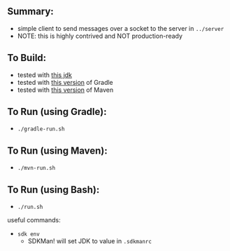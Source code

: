 
Summary:
---------

* simple client to send messages over a socket to the server in `../server`
* NOTE: this is highly contrived and NOT production-ready

To Build:
---------

* tested with [this jdk](../../JDK.version.md) 
* tested with [this version](../../Gradle.version.md) of Gradle 
* tested with [this version](../../Maven.version.md) of Maven 

To Run (using Gradle):
---------------------

* `./gradle-run.sh`

To Run (using Maven):
---------------------

* `./mvn-run.sh`

To Run (using Bash):
----------------------

* `./run.sh`

useful commands:

* `sdk env`
    - SDKMan! will set JDK to value in `.sdkmanrc`

